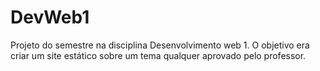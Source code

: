 # DevWeb1
Projeto do semestre na disciplina Desenvolvimento web 1. O objetivo era criar um site estático sobre um tema qualquer aprovado pelo professor.
